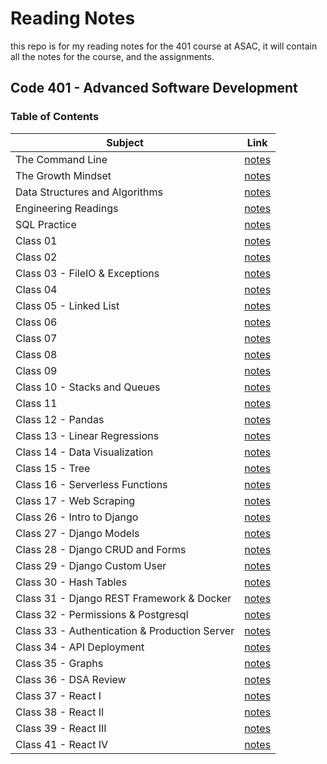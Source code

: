 # Reading Notes

this repo is for my reading notes for the 401 course at ASAC, it will contain all the notes for the course, and the assignments.

## Code 401 - Advanced Software Development

### Table of Contents

| Subject                                       | Link                   |
| ----------------------------------------------| ---------------------- |
| The Command Line                              | [notes](./the-command-line.md) |
| The Growth Mindset                            | [notes](./the-growth-mindset.md) |
| Data Structures and Algorithms                | [notes](./data-structures-and-algorithms.md) |
| Engineering Readings                          | [notes](./engineering-readings.md) |
| SQL Practice                                  | [notes](./sql-practice.md) |
| Class 01                                      | [notes](./class-01.md) |
| Class 02                                      | [notes](./class-02.md) |
| Class 03 - FileIO & Exceptions                | [notes](./class-03.md) |
| Class 04                                      | [notes](./class-04.md) |
| Class 05 - Linked List                        | [notes](./class-05-linked-list.md) |
| Class 06                                      | [notes](./class-06.md) |
| Class 07                                      | [notes](./class-07.md) |
| Class 08                                      | [notes](./class-08.md) |
| Class 09                                      | [notes](./class-09.md) |
| Class 10 - Stacks and Queues                  | [notes](./class-10.md) |
| Class 11                                      | [notes](./class-11.md) |
| Class 12 - Pandas                             | [notes](./class-12.md) |
| Class 13 - Linear Regressions                 | [notes](./class-13.md) |
| Class 14 - Data Visualization                 | [notes](./class-14.md) |
| Class 15 - Tree                               | [notes](./class-15.md) |  
| Class 16 - Serverless Functions               | [notes](./class-16.md) |
| Class 17 - Web Scraping                       | [notes](./class-17.md) |
| Class 26 - Intro to Django                    | [notes](./class-26.md) |
| Class 27 - Django Models                      | [notes](./class-27.md) |
| Class 28 - Django CRUD and Forms              | [notes](./class-28.md) |
| Class 29 - Django Custom User                 | [notes](./class-29.md) |
| Class 30 - Hash Tables                        | [notes](./class-30.md) |
| Class 31 - Django REST Framework & Docker     | [notes](./class-31.md) |
| Class 32 - Permissions & Postgresql           | [notes](./class-32.md) |
| Class 33 - Authentication & Production Server | [notes](./class-33.md) |
| Class 34 - API Deployment                     | [notes](./class-34.md) |
| Class 35 - Graphs                             | [notes](./class-35.md) |
| Class 36 - DSA Review                         | [notes](./class-36.md) |
| Class 37 - React I                            | [notes](./class-37.md) |
| Class 38 - React II                           | [notes](./class-38.md) |
| Class 39 - React III                          | [notes](./class-39.md) |
| Class 41 - React IV                           | [notes](./class-41.md) |
